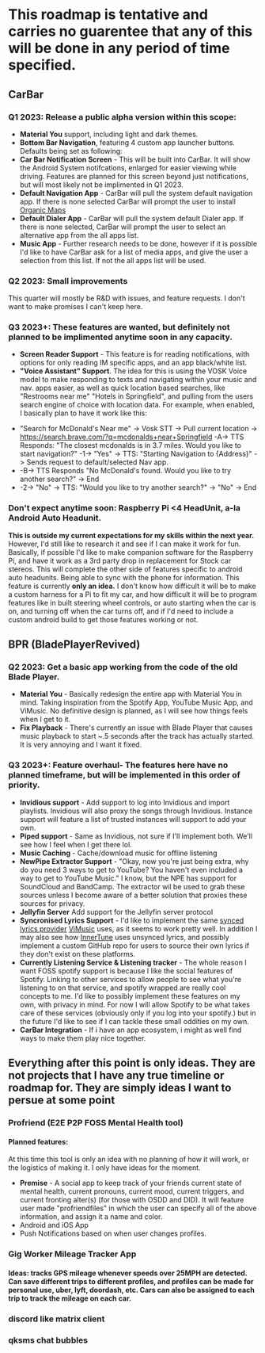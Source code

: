 # This roadmap is tentative and carries no guarentee that any of this will be done in any period of time specified.

## CarBar
### Q1 2023: Release a public alpha version within this scope:
* **Material You** support, including light and dark themes.
* **Bottom Bar Navigation**, featuring 4 custom app launcher buttons. Defaults being set as following:
* **Car Bar Notification Screen** - This will be built into CarBar. It will show the Android System notifcations, enlarged for easier viewing while driving. Features are planned for this screen beyond just notifications, but will most likely not be implimented in Q1 2023.
* **Default Navigation App** - CarBar will pull the system default navigation app. If there is none selected CarBar will prompt the user to install [Organic Maps](https://github.com/organicmaps/organicmaps)
* **Default Dialer App** - CarBar will pull the system default Dialer app. If there is none selected, CarBar will prompt the user to select an alternative app from the all apps list.
* **Music App** - Further research needs to be done, however if it is possible I'd like to have CarBar ask for a list of media apps, and give the user a selection from this list. If not the all apps list will be used.

### Q2 2023: Small improvements
This quarter will mostly be R&D with issues, and feature requests. I don't want to make promises I can't keep here.

### Q3 2023+: These features are wanted, but definitely not planned to be implimented anytime soon in any capacity.
* **Screen Reader Support** - This feature is for reading notifications, with options for only reading IM specific apps, and an app black/white list.
* **"Voice Assistant" Support**. The idea for this is using the VOSK Voice model to make responding to texts and navigating within your music and nav. apps easier, as well as quick location based searches, like "Restrooms near me" "Hotels in Springfield", and pulling from the users search engine of choice with location data. For example, when enabled, I basically plan to have it work like this:
- "Search for McDonald's Near me" -> Vosk STT -> Pull current location -> https://search.brave.com/?q=mcdonalds+near+Springfield -A-> TTS Responds: "The closest mcdonalds is in 3.7 miles. Would you like to start navigation?" -1-> "Yes" -> TTS: "Starting Navigation to {Address}" -> Sends request to default/selected Nav app.
- -B-> TTS Responds "No McDonald's found. Would you like to try another search?" -> End
- -2-> "No" -> TTS: "Would you like to try another search?" -> "No" -> End

### Don't expect anytime soon: Raspberry Pi <4 HeadUnit, a-la Android Auto Headunit.
**This is outside my current expectations for my skills within the next year.** However, I'd still like to research it and see if I can make it work for fun. Basically, if possible I'd like to make companion software for the Raspberry Pi, and have it work as a 3rd party drop in replacement for Stock car stereos. This will complete the other side of features specific to android auto headunits. Being able to sync with the phone for information. This feature is currently **only an idea.** I don't know how difficult it will be to make a custom harness for a Pi to fit my car, and how difficult it will be to program features like in built steering wheel controls, or auto starting when the car is on, and turning off when the car turns off, and if I'd need to include a custom android build to get those features working or not. 

## BPR (BladePlayerRevived)

### Q2 2023: Get a basic app working from the code of the old Blade Player.
* **Material You** - Basically redesign the entire app with Material You in mind. Taking inspiration from the Spotify App, YouTube Music App, and ViMusic. No definitive design is planned, as I will see how things feels when I get to it.
* **Fix Playback** - There's currently an issue with Blade Player that causes music playback to start ~.5 seconds after the track has actually started. It is very annoying and I want it fixed.

### Q3 2023+: Feature overhaul- The features here have no planned timeframe, but will be implemented in this order of priority.
* **Invidious support** - Add support to log into Invidious and import playlists. Invidious will also proxy the songs through Invidious. Instance support will feature a list of trusted instances will support to add your own.
* **Piped support** - Same as Invidious, not sure if I'll implement both. We'll see how I feel when I get there lol.
* **Music Caching** - Cache/download music for offline listening 
* **NewPipe Extractor Support** - "Okay, now you're just being extra, why do you need 3 ways to get to YouTube? You haven't even included a way to get to YouTube Music." I know, but the NPE has support for SoundCloud and BandCamp. The extractor wil be used to grab these sources unless I become aware of a better solution that proxies these sources for privacy.
* **Jellyfin Server** Add support for the Jellyfin server protocol
* **Syncronised Lyrics Support** - I'd like to implement the same [synced lyrics provider](https://www.kugou.com/) [ViMusic](https://github.com/vfsfitvnm/ViMusic/) uses, as it seems to work pretty well. In addition I may also see how [InnerTune](https://github.com/z-huang/InnerTune) uses unsynced lyrics, and possibly implement a custom GitHub repo for users to source their own lyrics if they don't exist on these platforms.
* **Currently Listening Service & Listening tracker** - The whole reason I want FOSS spotify support is because I like the social features of Spotify. Linking to other services to allow people to see what you're listening to on that service, and spotify wrapped are really cool concepts to me. I'd like to possibly implement these features on my own, with privacy in mind. For now I will allow Spotify to be what takes care of these services (obviously only if you log into your spotify.) but in the future I'd like to see if I can tackle these small oddities on my own.
* **CarBar Integration** - If i have an app ecosystem, i might as well find ways to make them play nice together.

## Everything after this point is only ideas. They are not projects that I have any true timeline or roadmap for. They are simply ideas I want to persue at **some point**

### Profriend (E2E P2P FOSS Mental Health tool)
#### Planned features:
At this time this tool is only an idea with no planning of how it will work, or the logistics of making it. I only have ideas for the moment.
* **Premise** - A social app to keep track of your friends current state of mental health, current pronouns, current mood, current triggers, and current fronting alter(s) (for those with OSDD and DID). It will feature user made "profriendfiles" in which the user can specify all of the above information, and assign it a name and color.
* Android and iOS App
* Push Notifications based on when user changes profiles.

### Gig Worker Mileage Tracker App
#### Ideas: tracks GPS mileage whenever speeds over 25MPH are detected. Can save different trips to different profiles, and profiles can be made for personal use, uber, lyft, doordash, etc. Cars can also be assigned to each trip to track the mileage on each car.


### discord like matrix client

### qksms chat bubbles
